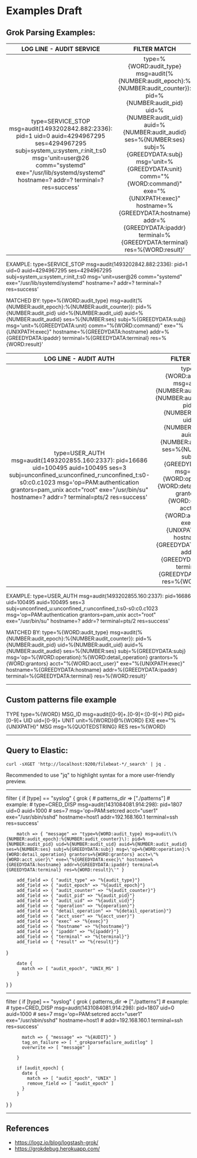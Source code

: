 # Examples Draft

## Grok Parsing Examples:

| LOG LINE - AUDIT SERVICE | FILTER MATCH  |
|:------------------------:|:-------------:|
| type=SERVICE_STOP msg=audit(1493202842.882:2336): pid=1 uid=0 auid=4294967295 ses=4294967295 subj=system_u:system_r:init_t:s0 msg='unit=user@26 comm="systemd" exe="/usr/lib/systemd/systemd" hostname=? addr=? terminal=? res=success' | type=%{WORD:audit_type} msg=audit\(%{NUMBER:audit_epoch}:%{NUMBER:audit_counter}\): pid=%{NUMBER:audit_pid} uid=%{NUMBER:audit_uid} auid=%{NUMBER:audit_audid} ses=%{NUMBER:ses} subj=%{GREEDYDATA:subj} msg=\'unit=%{GREEDYDATA:unit} comm=\"%{WORD:command}\" exe=\"%{UNIXPATH:exec}\" hostname=%{GREEDYDATA:hostname} addr=%{GREEDYDATA:ipaddr} terminal=%{GREEDYDATA:terminal} res=%{WORD:result}\' |

EXAMPLE:
	type=SERVICE_STOP msg=audit(1493202842.882:2336): pid=1 uid=0 auid=4294967295 ses=4294967295 subj=system_u:system_r:init_t:s0 msg='unit=user@26 comm="systemd" exe="/usr/lib/systemd/systemd" hostname=? addr=? terminal=? res=success'

MATCHED BY:
	type=%{WORD:audit_type} msg=audit\(%{NUMBER:audit_epoch}:%{NUMBER:audit_counter}\): pid=%{NUMBER:audit_pid} uid=%{NUMBER:audit_uid} auid=%{NUMBER:audit_audid} ses=%{NUMBER:ses} subj=%{GREEDYDATA:subj} msg=\'unit=%{GREEDYDATA:unit} comm=\"%{WORD:command}\" exe=\"%{UNIXPATH:exec}\" hostname=%{GREEDYDATA:hostname} addr=%{GREEDYDATA:ipaddr} terminal=%{GREEDYDATA:terminal} res=%{WORD:result}\'


| LOG LINE - AUDIT AUTH | FILTER MATCH  |
|:---------------------:|:-------------:|
| type=USER_AUTH msg=audit(1493202855.160:2337): pid=16686 uid=100495 auid=100495 ses=3 subj=unconfined_u:unconfined_r:unconfined_t:s0-s0:c0.c1023 msg='op=PAM:authentication grantors=pam_unix acct="root" exe="/usr/bin/su" hostname=? addr=? terminal=pts/2 res=success' | type=%{WORD:audit_type} msg=audit\(%{NUMBER:audit_epoch}:%{NUMBER:audit_counter}\): pid=%{NUMBER:audit_pid} uid=%{NUMBER:audit_uid} auid=%{NUMBER:audit_audid} ses=%{NUMBER:ses} subj=%{GREEDYDATA:subj} msg=\'op=%{WORD:operation}:%{WORD:detail_operation} grantors=%{WORD:grantors} acct=\"%{WORD:acct_user}\" exe=\"%{UNIXPATH:exec}\" hostname=%{GREEDYDATA:hostname} addr=%{GREEDYDATA:ipaddr} terminal=%{GREEDYDATA:terminal} res=%{WORD:result}\' |


EXAMPLE:
	type=USER_AUTH msg=audit(1493202855.160:2337): pid=16686 uid=100495 auid=100495 ses=3 subj=unconfined_u:unconfined_r:unconfined_t:s0-s0:c0.c1023 msg='op=PAM:authentication grantors=pam_unix acct="root" exe="/usr/bin/su" hostname=? addr=? terminal=pts/2 res=success'

MATCHED BY:
	type=%{WORD:audit_type} msg=audit\(%{NUMBER:audit_epoch}:%{NUMBER:audit_counter}\): pid=%{NUMBER:audit_pid} uid=%{NUMBER:audit_uid} auid=%{NUMBER:audit_audid} ses=%{NUMBER:ses} subj=%{GREEDYDATA:subj} msg=\'op=%{WORD:operation}:%{WORD:detail_operation} grantors=%{WORD:grantors} acct=\"%{WORD:acct_user}\" exe=\"%{UNIXPATH:exec}\" hostname=%{GREEDYDATA:hostname} addr=%{GREEDYDATA:ipaddr} terminal=%{GREEDYDATA:terminal} res=%{WORD:result}\'


[//]: ##################################################################
[//]: ##################################################################

---

## Custom patterns file example

TYPE type=%{WORD}
MSG_ID msg=audit([0-9]+\.[0-9]+:[0-9]+)
PID pid=[0-9]+
UID uid=[0-9]+
UNIT unit=%{WORD}@%{WORD}
EXE exe="%{UNIXPATH}"
MSG msg=%{QUOTEDSTRING}
RES res=%{WORD}

[//]: ##################################################################
[//]: ##################################################################

---

## Query to Elastic:
	curl -sXGET 'http://localhost:9200/filebeat-*/_search' | jq .

Recommended to use "jq" to highlight syntax for a more user-friendly preview.

[//]: ##################################################################
[//]: ##################################################################

---

filter {
  if [type] == "syslog" {
        grok {
         # patterns_dir => ["./patterns"]
         # example:
                 # type=CRED_DISP msg=audit(1431084081.914:298): pid=1807 uid=0 auid=1000
                 # ses=7 msg='op=PAM:setcred acct="user1" exe="/usr/sbin/sshd" hostname=host1 addr=192.168.160.1 terminal=ssh res=success'

        match => { "message" => "type=%{WORD:audit_type} msg=audit\(%{NUMBER:audit_epoch}:%{NUMBER:audit_counter}\): pid=%{NUMBER:audit_pid} uid=%{NUMBER:audit_uid} auid=%{NUMBER:audit_audid} ses=%{NUMBER:ses} subj=%{GREEDYDATA:subj} msg=\'op=%{WORD:operation}:%{WORD:detail_operation} grantors=%{WORD:grantors} acct=\"%{WORD:acct_user}\" exe=\"%{GREEDYDATA:exec}\" hostname=%{GREEDYDATA:hostname} addr=%{GREEDYDATA:ipaddr} terminal=%{GREEDYDATA:terminal} res=%{WORD:result}\'" }

        add_field => { "audit_type" => "%{audit_type}"}
        add_field => { "audit_epoch" => "%{audit_epoch}"}
        add_field => { "audit_counter" => "%{audit_counter}"}
        add_field => { "audit_pid" => "%{audit_pid}"}
        add_field => { "audit_uid" => "%{audit_uid}"}
        add_field => { "operation" => "%{operation}"}
        add_field => { "detail_operation" => "%{detail_operation}"}
        add_field => { "acct_user" => "%{acct_user}"}
        add_field => { "exec" => "%{exec}"}
        add_field => { "hostname" => "%{hostname}"}
        add_field => { "ipaddr" => "%{ipaddr}"}
        add_field => { "terminal" => "%{terminal}"}
        add_field => { "result" => "%{result}"}

}

        date {
          match => [ "audit_epoch", "UNIX_MS" ]
        }
  }
}

[//]: ##################################################################
[//]: ##################################################################

---

filter {
  if [type] == "syslog" {
        grok {
          patterns_dir => ["./patterns"]
          # example:
                  # type=CRED_DISP msg=audit(1431084081.914:298): pid=1807 uid=0 auid=1000
                  # ses=7 msg='op=PAM:setcred acct="user1" exe="/usr/sbin/sshd" hostname=host1
                  # addr=192.168.160.1 terminal=ssh res=success'

          match => { "message" => "%{AUDIT}" }
          tag_on_failure => [ "_grokparsefailure_auditlog" ]
          overwrite => [ "message" ]

        }

        if [audit_epoch] {
          date {
            match => [ "audit_epoch", "UNIX" ]
            remove_field => [ "audit_epoch" ]
          }
        }
  }
}

[//]: ##################################################################
[//]: ##################################################################

---

## References

* https://logz.io/blog/logstash-grok/
* https://grokdebug.herokuapp.com/
